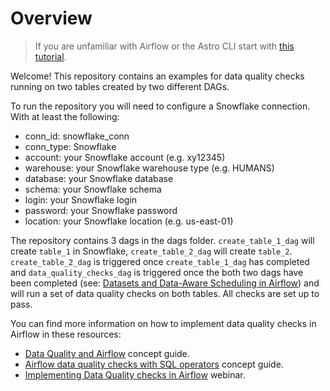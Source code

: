 Overview
========

> If you are unfamiliar with Airflow or the Astro CLI start with [this tutorial](https://docs.astronomer.io/tutorials/get-started-with-airflow).

Welcome! This repository contains an examples for data quality checks running on two tables created by two different DAGs.

To run the repository you will need to configure a Snowflake connection. With at least the following:

- conn_id: snowflake_conn
- conn_type: Snowflake
- account: your Snowflake account (e.g. xy12345)
- warehouse: your Snowflake warehouse type (e.g. HUMANS)
- database: your Snowflake database
- schema: your Snowflake schema
- login: your Snowflake login
- password: your Snowflake password
- location: your Snowflake location (e.g. us-east-01)

The repository contains 3 dags in the dags folder. `create_table_1_dag` will create `table_1` in Snowflake, `create_table_2_dag` will create `table_2`. `create_table_2_dag` is triggered once `create_table_1_dag` has completed and `data_quality_checks_dag` is triggered once the both two dags have been completed (see: [Datasets and Data-Aware Scheduling in Airflow](https://www.astronomer.io/guides/airflow-datasets/)) and will run a set of data quality checks on both tables. All checks are set up to pass.

You can find more information on how to implement data quality checks in Airflow in these resources:

- [Data Quality and Airflow](https://docs.astronomer.io/learn/data-quality) concept guide.
- [Airflow data quality checks with SQL operators](https://docs.astronomer.io/learn/airflow-sql-data-quality) concept guide.
- [Implementing Data Quality checks in Airflow](https://www.astronomer.io/events/webinars/implementing-data-quality-checks-in-airflow/) webinar.

